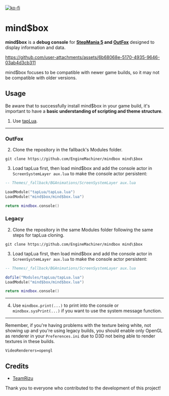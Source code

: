 [![ko-fi](https://ko-fi.com/img/githubbutton_sm.svg)](https://ko-fi.com/W7W32691S)

# mind$box

**mind$box** is a **debug console** for **[StepMania 5](https://github.com/stepmania/stepmania) and [OutFox](https://github.com/TeamRizu/OutFox)** 
designed to display information and data.

https://github.com/user-attachments/assets/6b68068e-5170-4935-9646-03ab4d3cb311

mind$box focuses to be compatible with newer game builds, so it may not be
compatible with older versions.

## Usage

Be aware that to successfully install mind$box in your game build, it's important to have a **basic understanding of scripting and theme structure**.

  1. Use [tapLua](https://github.com/EngineMachiner/tapLua).

---

### OutFox

  2. Clone the repository in the fallback's Modules folder.
  ```
  git clone https://github.com/EngineMachiner/mindbox mind\$box
  ```

  3. Load tapLua first, then load mind$box and add the console actor
  in `ScreenSystemLayer aux.lua` to make the console actor persistent:
  ```lua
  -- Themes/_fallback/BGAnimations/ScreenSystemLayer aux.lua

  LoadModule("tapLua/tapLua.lua")
  LoadModule("mind$box/mind$box.lua")

  return mindbox.console()
  ```

### Legacy

  2. Clone the repository in the same Modules folder following the same
  steps for tapLua cloning.
  ```
  git clone https://github.com/EngineMachiner/mindbox mind\$box
  ```

  3. Load tapLua first, then load mind$box and add the console actor
  in `ScreenSystemLayer aux.lua` to make the console actor persistent:
  ```lua
  -- Themes/_fallback/BGAnimations/ScreenSystemLayer aux.lua

  dofile("Modules/tapLua/tapLua.lua")
  LoadModule("mind$box/mind$box.lua")

  return mindbox.console()
  ```

---

  4. Use `mindbox.print(...)` to print into the console or `mindbox.sysPrint(...)`
  if you want to use the system message function.

---

Remember, if you're having problems with the texture being white, not showing up 
and you're using legacy builds, you should enable only OpenGL as renderer in 
your `Preferences.ini` due to D3D not being able to render textures in these builds.
```
VideoRenderers=opengl
```

## Credits
- [TeamRizu](https://github.com/TeamRizu)

Thank you to everyone who contributed to the development of this project!
